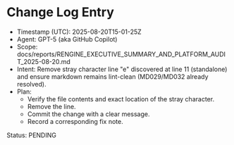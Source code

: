 # Change Log Entry

- Timestamp (UTC): 2025-08-20T15-01-25Z
- Agent: GPT-5 (aka GitHub Copilot)
- Scope: docs/reports/RENGINE_EXECUTIVE_SUMMARY_AND_PLATFORM_AUDIT_2025-08-20.md
- Intent: Remove stray character line "e" discovered at line 11 (standalone) and ensure markdown remains lint-clean (MD029/MD032 already resolved).
- Plan:
  - Verify the file contents and exact location of the stray character.
  - Remove the line.
  - Commit the change with a clear message.
  - Record a corresponding fix note.

Status: PENDING
